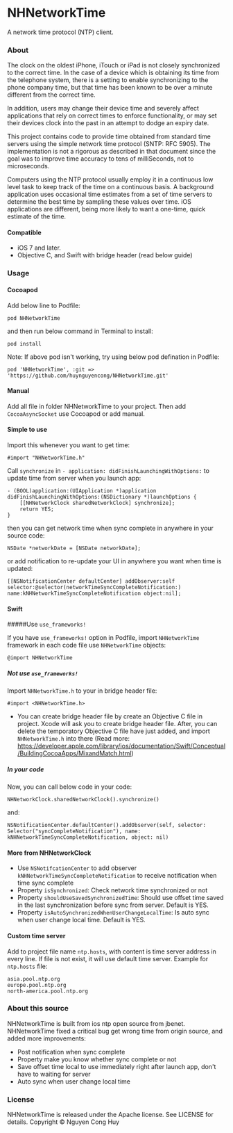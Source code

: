 # NHNetworkTime
A network time protocol (NTP) client.

### About

The clock on the oldest iPhone, iTouch or iPad is not closely synchronized to the correct time. In the case of a device which is obtaining its time from the telephone system, there is a setting to enable synchronizing to the phone company time, but that time has been known to be over a minute different from the correct time.

In addition, users may change their device time and severely affect applications that rely on correct times to enforce functionality, or may set their devices clock into the past in an attempt to dodge an expiry date.

This project contains code to provide time obtained from standard time servers using the simple network time protocol (SNTP: RFC 5905). The implementation is not a rigorous as described in that document since the goal was to improve time accuracy to tens of milliSeconds, not to microseconds.

Computers using the NTP protocol usually employ it in a continuous low level task to keep track of the time on a continuous basis.  A background application uses occasional time estimates from a set of time servers to determine the best time by sampling these values over time. iOS applications are different, being more likely to want a one-time, quick estimate of the time.

#### Compatible
- iOS 7 and later.  
- Objective C, and Swift with bridge header (read below guide)

### Usage

#### Cocoapod
Add below line to Podfile:  

```
pod NHNetworkTime
```

and then run below command in Terminal to install:  

`pod install`

Note: If above pod isn't working, try using below pod defination in Podfile:  

```
pod 'NHNetworkTime', :git => 'https://github.com/huynguyencong/NHNetworkTime.git'
```

#### Manual
Add all file in folder NHNetworkTime to your project. Then add `CocoaAsyncSocket` use Cocoapod or add manual.

#### Simple to use
Import this whenever you want to get time:   

```
#import "NHNetworkTime.h"
```

Call `synchronize` in `- application: didFinishLaunchingWithOptions:` to update time from server when you launch app:

```
- (BOOL)application:(UIApplication *)application didFinishLaunchingWithOptions:(NSDictionary *)launchOptions {
    [[NHNetworkClock sharedNetworkClock] synchronize];
    return YES;
}
```

then you can get network time when sync complete in anywhere in your source code:

```
NSDate *networkDate = [NSDate networkDate];
```

or add notification to re-update your UI in anywhere you want when time is updated:

```
[[NSNotificationCenter defaultCenter] addObserver:self selector:@selector(networkTimeSyncCompleteNotification:) name:kNHNetworkTimeSyncCompleteNotification object:nil];
```

#### Swift
#####Use `use_frameworks!`

If you have `use_frameworks!` option in Podfile, import `NHNetworkTime` framework in each code file use `NHNetworkTime` objects:

```
@import NHNetworkTime
```


##### Not use `use_frameworks!`


Import `NHNetworkTime.h` to your in bridge header file:  

```
#import <NHNetworkTime.h>
```
* You can create bridge header file by create an Objective C file in project. Xcode will ask you to create bridge header file. After, you can delete the temporatory Objective C file have just added, and import `NHNetworkTime.h` into there (Read more: https://developer.apple.com/library/ios/documentation/Swift/Conceptual/BuildingCocoaApps/MixandMatch.html)

##### In your code
Now, you can call below code in your code:  

```
NHNetworkClock.sharedNetworkClock().synchronize()
```
and:

```
NSNotificationCenter.defaultCenter().addObserver(self, selector: Selector("syncCompleteNotification"), name: kNHNetworkTimeSyncCompleteNotification, object: nil)
```
#### More from NHNetworkClock
- Use `NSNotifcationCenter` to add observer `kNHNetworkTimeSyncCompleteNotification` to receive notification when time sync complete
- Property `isSynchronized`: Check network time synchronized or not
- Property `shouldUseSavedSynchronizedTime`: Should use offset time saved in the last synchronization before sync from server. Default is YES.
- Property `isAutoSynchronizedWhenUserChangeLocalTime`: Is auto sync when user change local time. Default is YES.

#### Custom time server
Add to project file name `ntp.hosts`, with content is time server address in every line. If file is not exist, it will use default time server. Example for `ntp.hosts` file:

```
asia.pool.ntp.org
europe.pool.ntp.org
north-america.pool.ntp.org
```


### About this source
NHNetworkTime is built from ios ntp open source from jbenet. NHNetworkTime fixed a critical bug get wrong time from origin source, and added more improvements:

- Post notification when sync complete
- Property make you know whether sync complete or not
- Save offset time local to use immediately right after launch app, don't have to waiting for server
- Auto sync when user change local time

### License
NHNetworkTime is released under the Apache license. See LICENSE for details. Copyright © Nguyen Cong Huy
